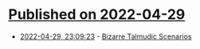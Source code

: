 # [Published on 2022-04-29](index.md)

* [2022-04-29, 23:09:23](https://news.ycombinator.com/item?id=31211649) - [Bizarre Talmudic Scenarios](http://www.talmudology.com/jeremybrownmdgmailcom/2022/4/25/yevamot-54-bizzarre-talmudic-scenarios)
